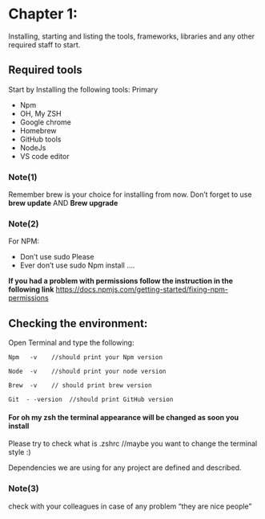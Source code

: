 # Chapter 1: 

Installing, starting and listing the tools, frameworks, libraries and any other required staff to start. 

## Required tools
Start by Installing the following tools:
Primary 
 - Npm 
 - OH, My ZSH  
 - Google chrome
 - Homebrew 
 - GitHub tools 
 - NodeJs 
 - VS code editor 

### Note(1)
Remember brew is your choice for installing from now. 
Don’t forget to use __brew update__ AND __Brew upgrade__ 

### Note(2)
For NPM:
 - Don’t use sudo Please 
 - Ever don’t use sudo Npm install ….

**If you had a problem with permissions follow the instruction in the following link**
https://docs.npmjs.com/getting-started/fixing-npm-permissions


## Checking the environment: 

Open Terminal and type the following:

```
Npm   -v	//should print your Npm version 
```

```
Node  -v	//should print your node version 
```

```
Brew  -v	// should print brew version 
```

```
Git  - -version	 //should print GitHub version 
```

#### For oh my zsh the terminal appearance will be changed as soon you install 
Please try to check what is .zshrc //maybe you want to change the terminal style :)


Dependencies we are using for any project are defined and described.

### Note(3) 
check with your colleagues in case of any problem “they are nice people” 

